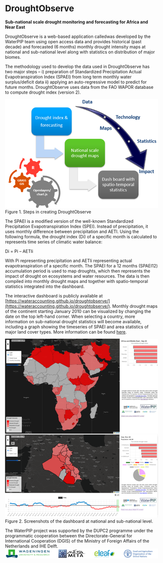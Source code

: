 # DroughtObserve
**Sub-national scale drought monitoring and forecasting for Africa and Near East**

DroughtObserve is a web-based application calledwas developed by the WaterPIP team using open access data and provides historical (past decade) and forecasted (6 months) monthly drought intensity maps at national and sub-national level along with statistics on distribution of major biomes.

The methodology used to develop the data used in DroughtObserve has two major steps – i) preparation of Standardized Precipitation Actual Evapotranspiration Index (SPAEI) from long term monthly water surplus/deficit data ii) applying an auto-regressive model to predict for future months. DroughtObserve uses data from the FAO WAPOR database to compute drought index (version 2). 

![image](https://github.com/wateraccounting/droughtobserve/blob/master/img/Droughtobserve_method.png)
Figure 1. Steps in creating DroughtObserve

The SPAEI is a modified version of the well-known Standardized Precipitation Evapotranspiration Index (SPEI). Instead of precipitation, it uses monthly difference between precipitation and AETI. Using the following formula, the drought index (Di) of a specific month is calculated to represents time series of climatic water balance:

Di = Pi – AETIi

With Pi representing precipitation and AETIi representing actual evapotranspiration of a specific month. The SPAEI for a 12 months (SPAEI12) accumulation period is used to map droughts, which then represents the impact of drought on ecosystems and water resources. The data is then compiled into monthly drought maps and together with spatio-temporal statistics integrated into the dashboard.

The interactive dashboard is publicly available at [https://wateraccounting.github.io/droughtobserve/](https://wateraccounting.github.io/droughtobserve/). Monthly drought maps of the continent starting January 2010 can be visualized by changing the date on the top left-hand corner. When selecting a country, more information on sub-national drought statistics will become available, including a graph showing the timeseries of SPAEI and area statistics of major land cover types. More information can be found [here](https://waterpip.un-ihe.org/droughtobserve).

![image](https://github.com/wateraccounting/droughtobserve/blob/master/img/droughtobservedash.JPG)
![image](https://github.com/wateraccounting/droughtobserve/blob/master/img/Droughtobserve.png)
Figure 2. Screenshots of the dashboard at national and sub-national level.

The WaterPIP project was supported by the DUPC2 programme under the programmatic cooperation between the Directorate-General for International Cooperation (DGIS) of the Ministry of Foreign Affairs of the Netherlands and IHE Delft.
![image](https://github.com/wateraccounting/droughtobserve/blob/master/img/logo2.png)
